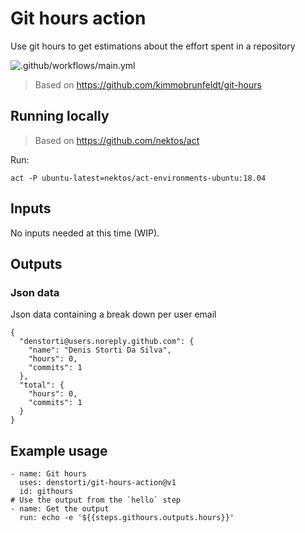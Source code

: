 # Git hours action
Use git hours to get estimations about the effort spent in a repository

![.github/workflows/main.yml](https://github.com/denstorti/git-hours-action/workflows/.github/workflows/main.yml/badge.svg?event=project_card)

> Based on https://github.com/kimmobrunfeldt/git-hours

## Running locally

> Based on https://github.com/nektos/act

Run: 
```
act -P ubuntu-latest=nektos/act-environments-ubuntu:18.04
```

## Inputs

No inputs needed at this time (WIP).

## Outputs

### Json data

Json data containing a break down per user email

```
{
  "denstorti@users.noreply.github.com": {
    "name": "Denis Storti Da Silva",
    "hours": 0,
    "commits": 1
  },
  "total": {
    "hours": 0,
    "commits": 1
  }
}
```

## Example usage

```
- name: Git hours
  uses: denstorti/git-hours-action@v1
  id: githours
# Use the output from the `hello` step
- name: Get the output 
  run: echo -e '${{steps.githours.outputs.hours}}' 
```